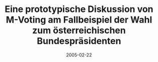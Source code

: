 ---
abstract: ''
authors:
- Peter Leitner
- Barbara Ondrisek
- Thomas Grechenig
date: '2005-02-22'
featured: false
links:
- name: Publik
  url: https://publik.tuwien.ac.at/showentry.php?ID=139697&lang=2
publication: 'Vortrag: IRIS, Salzburg, Austria; 22.02.2005 - 26.02.2005; in: "IRIS
  2005. Effizienz von e-Loesungen in Staat und Gesellschaft. Aktuelle Fragen der Rechtsinformatik",
  E. Schweighofer, D. Liebwald, S. Augeneder, T. Menzel (Hrg.); Richard Borberg Verlag,
  (2005), ISBN: 3-415-03615-4; S. 290 - 297'
publication_types:
- '1'
publishDate: '2005-02-22'
title: Eine prototypische Diskussion von M-Voting am Fallbeispiel der Wahl zum österreichischen
  Bundespräsidenten
url_pdf: ''
---
